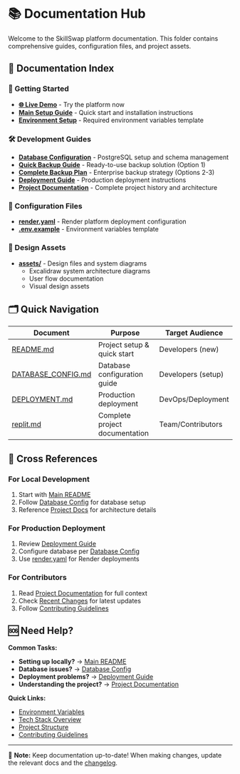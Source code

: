 # 📚 Documentation Hub

Welcome to the SkillSwap platform documentation. This folder contains comprehensive guides, configuration files, and project assets.

## 📖 Documentation Index

### 🚀 Getting Started
- **[🌐 Live Demo](https://skillswap-vzjn.onrender.com/)** - Try the platform now
- **[Main Setup Guide](../README.md)** - Quick start and installation instructions
- **[Environment Setup](./.env.example)** - Required environment variables template

### 🛠 Development Guides
- **[Database Configuration](./DATABASE_CONFIG.md)** - PostgreSQL setup and schema management
- **[Quick Backup Guide](./QUICK_BACKUP_GUIDE.md)** - Ready-to-use backup solution (Option 1)
- **[Complete Backup Plan](./DATABASE_BACKUP_PLAN.md)** - Enterprise backup strategy (Options 2-3)
- **[Deployment Guide](./DEPLOYMENT.md)** - Production deployment instructions
- **[Project Documentation](./replit.md)** - Complete project history and architecture

### 🔧 Configuration Files
- **[render.yaml](./render.yaml)** - Render platform deployment configuration
- **[.env.example](../.env.example)** - Environment variables template

### 🎨 Design Assets
- **[assets/](./assets/)** - Design files and system diagrams
  - Excalidraw system architecture diagrams
  - User flow documentation
  - Visual design assets

## 🗂 Quick Navigation

| Document | Purpose | Target Audience |
|----------|---------|----------------|
| [README.md](../README.md) | Project setup & quick start | Developers (new) |
| [DATABASE_CONFIG.md](./DATABASE_CONFIG.md) | Database configuration guide | Developers (setup) |
| [DEPLOYMENT.md](./DEPLOYMENT.md) | Production deployment | DevOps/Deployment |
| [replit.md](./replit.md) | Complete project documentation | Team/Contributors |

## 🔗 Cross References

### For Local Development
1. Start with [Main README](../README.md)
2. Follow [Database Config](./DATABASE_CONFIG.md) for database setup
3. Reference [Project Docs](./replit.md) for architecture details

### For Production Deployment
1. Review [Deployment Guide](./DEPLOYMENT.md)
2. Configure database per [Database Config](./DATABASE_CONFIG.md)
3. Use [render.yaml](./render.yaml) for Render deployments

### For Contributors
1. Read [Project Documentation](./replit.md) for full context
2. Check [Recent Changes](./replit.md#recent-changes) for latest updates
3. Follow [Contributing Guidelines](../README.md#-contributing)

## 🆘 Need Help?

**Common Tasks:**
- **Setting up locally?** → [Main README](../README.md)
- **Database issues?** → [Database Config](./DATABASE_CONFIG.md#-troubleshooting)
- **Deployment problems?** → [Deployment Guide](./DEPLOYMENT.md#-troubleshooting)
- **Understanding the project?** → [Project Documentation](./replit.md)

**Quick Links:**
- [Environment Variables](../README.md#-environment-variables)
- [Tech Stack Overview](../README.md#-tech-stack)
- [Project Structure](../README.md#-project-structure)
- [Contributing Guidelines](../README.md#-contributing)

---

📝 **Note:** Keep documentation up-to-date! When making changes, update the relevant docs and the [changelog](./replit.md#recent-changes).